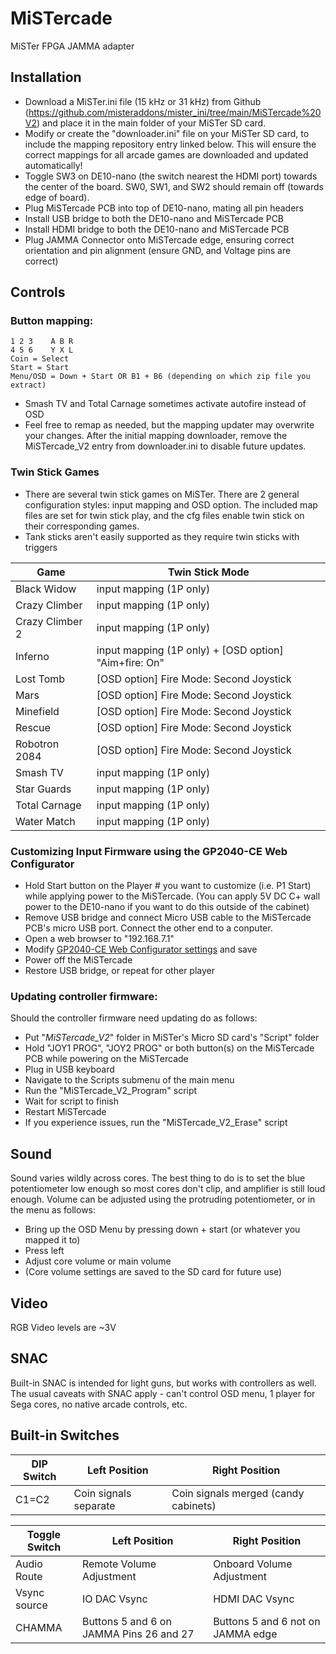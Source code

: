 # MiSTercade
 MiSTer FPGA JAMMA adapter

## Installation
* Download a MiSTer.ini file (15 kHz or 31 kHz) from Github (https://github.com/misteraddons/mister_ini/tree/main/MiSTercade%20V2) and place it in the main folder of your MiSTer SD card.
* Modify or create the "downloader.ini" file on your MiSTer SD card, to include the mapping repository entry linked below. This will ensure the correct mappings for all arcade games are downloaded and updated automatically!
* Toggle SW3 on DE10-nano (the switch nearest the HDMI port) towards the center of the board. SW0, SW1, and SW2 should remain off (towards edge of board).
* Plug MiSTercade PCB into top of DE10-nano, mating all pin headers
* Install USB bridge to both the DE10-nano and MiSTercade PCB
* Install HDMI bridge to both the DE10-nano and MiSTercade PCB
* Plug JAMMA Connector onto MiSTercade edge, ensuring correct orientation and pin alignment (ensure GND, and Voltage pins are correct)

## Controls
### Button mapping:
``` 
1 2 3    A B R
4 5 6    Y X L
Coin = Select
Start = Start
Menu/OSD = Down + Start OR B1 + B6 (depending on which zip file you extract)
```
* Smash TV and Total Carnage sometimes activate autofire instead of OSD
* Feel free to remap as needed, but the mapping updater may overwrite your changes. After the initial mapping downloader, remove the MiSTercade_V2 entry from downloader.ini to disable future updates.

### Twin Stick Games
* There are several twin stick games on MiSTer. There are 2 general configuration styles: input mapping and OSD option. The included map files are set for twin stick play, and the cfg files enable twin stick on their corresponding games.
* Tank sticks aren't easily supported as they require twin sticks with triggers

| Game | Twin Stick Mode |
| --- | --- |
| Black Widow | input mapping (1P only) |
| Crazy Climber | input mapping (1P only) |
| Crazy Climber 2 | input mapping (1P only) |
| Inferno | input mapping (1P only) + [OSD option] "Aim+fire: On" |
| Lost Tomb | [OSD option] Fire Mode: Second Joystick |
| Mars | [OSD option] Fire Mode: Second Joystick |
| Minefield | [OSD option] Fire Mode: Second Joystick |
| Rescue | [OSD option] Fire Mode: Second Joystick |
| Robotron 2084 | [OSD option] Fire Mode: Second Joystick |
| Smash TV | input mapping (1P only) |
| Star Guards | input mapping (1P only) |
| Total Carnage | input mapping (1P only) |
| Water Match | input mapping (1P only) |

### Customizing Input Firmware using the GP2040-CE Web Configurator
* Hold Start button on the Player # you want to customize (i.e. P1 Start) while applying power to the MiSTercade. (You can apply 5V DC C+ wall power to the DE10-nano if you want to do this outside of the cabinet)
* Remove USB bridge and connect Micro USB cable to the MiSTercade PCB's micro USB port. Connect the other end to a conputer.
* Open a web browser to "192.168.7.1"
* Modify [GP2040-CE Web Configurator settings](https://gp2040-ce.info/web-configurator/) and save
* Power off the MiSTercade
* Restore USB bridge, or repeat for other player

### Updating controller firmware:
Should the controller firmware need updating do as follows:
* Put "_MiSTercade_V2_" folder in MiSTer's Micro SD card's "Script" folder
* Hold "JOY1 PROG", "JOY2 PROG" or both button(s) on the MiSTercade PCB while powering on the MiSTercade
* Plug in USB keyboard
* Navigate to the Scripts submenu of the main menu
* Run the "MiSTercade_V2_Program" script
* Wait for script to finish
* Restart MiSTercade
* If you experience issues, run the "MiSTercade_V2_Erase" script

## Sound
Sound varies wildly across cores. The best thing to do is to set the blue potentiometer low enough so most cores don't clip, and amplifier is still loud enough.
Volume can be adjusted using the protruding potentiometer, or in the menu as follows:
* Bring up the OSD Menu by pressing down + start (or whatever you mapped it to)
* Press left
* Adjust core volume or main volume
* (Core volume settings are saved to the SD card for future use)

## Video
RGB Video levels are ~3V

## SNAC
Built-in SNAC is intended for light guns, but works with controllers as well. The usual caveats with SNAC apply - can't control OSD menu, 1 player for Sega cores, no native arcade controls, etc.

## Built-in Switches
| DIP Switch | Left Position | Right Position |
| --- | --- | --- |
| C1=C2 | Coin signals separate | Coin signals merged (candy cabinets) |

| Toggle Switch | Left Position | Right Position |
| --- | --- | --- |
| Audio Route | Remote Volume Adjustment | Onboard Volume Adjustment |
| Vsync source | IO DAC Vsync | HDMI DAC Vsync |
| CHAMMA | Buttons 5 and 6 on JAMMA Pins 26 and 27 | Buttons 5 and 6 not on JAMMA edge |
